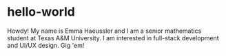 # hello-world
Howdy!
My name is Emma Haeussler and I am a senior mathematics student at Texas A&M University. I am interested in full-stack development and UI/UX design. 
Gig 'em!
